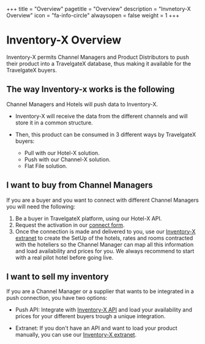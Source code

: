 +++
title = "Overview"
pagetitle = "Overview"
description = "Invnetory-X Overview"
icon = "fa-info-circle"
alwaysopen = false
weight = 1
+++

# Inventory-X Overview

Inventory-X permits Channel Managers and Product Distributors to push their product into a TravelgateX database, thus making it available for the TravelgateX buyers.

## The way Inventory-x works is the following

Channel Managers and Hotels will push data to Inventory-X.

- Inventory-X will receive the data from the different channels and will store it in a common structure.

- Then, this product can be consumed in 3 different ways by TravelgateX buyers:
    - Pull with our Hotel-X solution.
    - Push with our Channel-X solution.
    - Flat File solution.


## I want to buy from Channel Managers

If you are a buyer and you want to connect with different Channel Managers you will need the following: 

1. Be a buyer in TravelgateX platform, using our Hotel-X API.
2. Request the activation in our [connect form](https://www2.travelgatex.com/connect/form/legacy). 
2. Once the connection is made and delivered to you, use our [Inventory-X extranet](/extranet) to create the SetUp of the hotels, rates and rooms contracted with the hoteliers so the Channel Manager can map all this information and load availability and prices for you. We always recommend to start with a real pilot hotel before going live.

## I want to sell my inventory

If you are a Channel Manager or a supplier that wants to be integrated in a push connection, you have two options: 

- Push API: Integrate with [Inventory-X API](/inventory-x/api-reference) and load your availability and prices for your different buyers trough a unique integration.

- Extranet: If you don't have an API and want to load your product manually, you can use our [Inventory-X extranet](/inventory-x/extranet). 

